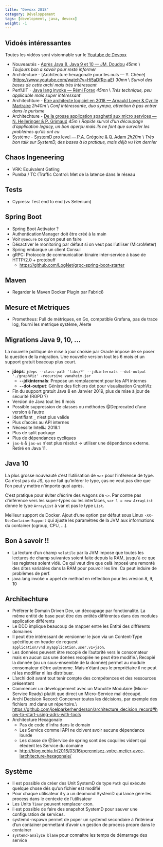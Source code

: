 ```yaml
---
title: "Devoxx 2018"
category: Développement
tags: [development, java, devoxx]
weight: -1
---
```


## Vidoés intéressantes
Toutes les vidéos sont visionnable sur le [Youtube de Devoxx](https://www.youtube.com/channel/UCsVPQfo5RZErDL41LoWvk0A/videos)

* Nouveautés - [Après Java 8, Java 9 et 10 — JM. Doudou](https://www.youtube.com/watch?v=dYubeLiObqY) *45mn* \\
  *Toujours bon a savoir pour resté informer*
* Architecture - [Architecture hexagonale pour les nuls — Y. Chéné)(https://www.youtube.com/watch?v=Hi5aDfRe-aE) *30mn* \\
  *Survol des bases de cette archi mais très intéressant*
* Perf/JIT - [Java lang invoke — Rémi Forax](https://www.youtube.com/watch?v=z5UkoLaW6ME) *45mn* \\
  *Très technique, peu applicable mais super intéressant*
* Architechture - [Être architecte logiciel en 2018 — Arnauld Loyer & Cyrille Martraire](https://www.youtube.com/watch?v=1igv2rHGKfo) *2h40m* \\
  *Conf intéressante, duo sympa, attention à pas entrer dans le purisme*
* Architechture - [De la grosse application spaghetti aux micro services — N. Helleringer & P. Grimaud](https://www.youtube.com/watch?v=jbBdYrlpgh8&t=5s) *45m* \\
  *Rapide survol d’un découpage d’application legacy, un bon aperçu mais ils ne font que survoler les problèmes qu’ils ont eu*
* Système - [SystemD pro level — P.A. Grégoire & Q. Adam](https://www.youtube.com/watch?v=v-jdlc5YdDc) *2h20m* \\
  *Très bon talk sur SystemD, des bases à la pratique, mais déjà vu l’an dernier*

## Chaos Ingeneering

* VRK: Equivalent Gatling
* Pumba / TC (Traffic Control: Met de la latence dans le réseau

## Tests

* Cypress: Test end to end (vs Selenium)

## Spring Boot

* Spring Boot Activator ?
* AuthenticationManager doit être créé à la main
* Voir `@Secure` ce qu’on peut en faire
* Désactiver le monitoring par défaut si on veut pas l’utiliser (MicroMeter)
* Spring embarque un client Consul
* gRPC: Protocole de communication binaire inter-service à base de HTTP/2.0 + protobuff 
  * <https://github.com/LogNet/grpc-spring-boot-starter>

## Maven

* Regarder le Maven Docker Plugin par Fabric8

## Mesure et Metriques
* Prometheus: Pull de métriques, en Go, compatible Grafana, pas de trace log, fourni les metrique système, Alerte

## Migrations Java 9, 10, ...

La nouvelle politique de mise à jour choisie par Oracle impose de se poser la question de la migration. Une nouvelle version tout les 6 mois et un support gratuit beacoup plus court.

* **jdeps**: `jdeps --class-path 'libs/*' --jdkinternals --dot-output './graphViz' -recursive vanaheim.jar`
  * **--jdkinternals**: Propose un remplacement pour les API internes
  * **--dot-output**: Génère des fichiers dot pour visualisation GraphViz
* Fin du support gratuit Java 8 en Janvier 2019, plus de mise à jour de sécurité (RGPD ?)
* Version de Java tout les 6 mois
* Possible suppression de classes ou méthodes @Deprecated d’une version à l’autre
* Identifiant `_` n’est plus valide
* Plus d’accès au API internes
* Nécessite IntelliJ 2018.1
* Plus de split package
* Plus de dépendances cycliques
* `jax-b` & `jax-ws` n'est plus résolut -> utiliser une dépendance externe. Retiré en Java 11.

## Java 10

La plus grosse nouveauté c’est l’utilisation de `var` pour l’inférence de type. Ca n’est pas du JS, ça ne fait qu’inférer le type, ças ne veut pas dire que l’on peut y mettre n’importe quoi après.

C’est pratique pour éviter d’écrire des wagons de `<>`. Par contre pas d’inférence vers les super-types ou les interfaces, `var l = new ArrayList` donne le type `ArrayList` à var et pas le type `List`.

Meilleur support de Docker. Ajout d’une option par défaut sous Linux `-XX-UseContainerSupport` qui ajuste les paramêtres de la JVM aux informations du container (cgroup, CPU, ...).

## Bon à savoir !!

* La lecture d’un champ `volatile` par la JVM impose que toutes les lectures de champ suivantes soient faite depuis la RAM, jusqu`à ce que les registres soient vidé. Ce qui veut dire que celà imposé une remonté des dites variables dans la RAM pour pouvoir les lire. Ca peut induire de problèmes de perf.
* java.lang.invoke = appel de method en reflection pour les vresion 8, 9, 10

## Architechture

* Préférer le Domain Driven Dev, un découpage par fonctionalité. La même entité de base peut être des entités différentes dans des modules application différents
* Le DDD implique beaucoup de mapper entre les Entité des différents domaines
* Il peut être intéressant de versionner le json via un Content-Type spécifique en header de request `application/vnd.myapplication.user.v1+json`.
* Les données peuvent être recopié de l’autorité vers le consomateur mais en aucun cas une donées recopiée ne peut être modifié.\\
  Recopié la donnée (ou un sous-ensemble de la donnée) permet au module consomateur d’être autonome. Mais n’étant pas le propriétaire il ne peut ni les modifier ni les distribuer.
* L’archi doit avant tout tenir compte des compétences et des ressources présentent
* Commencer un développement avec un Monolite Modulaire (Micro-Service Ready) plutôt que direct un Micro-Service mal découpé.
* Archi Decision Record: Concerver toutes les décisions, par exemple des fichiers .md dans un répertoire.\\
  <https://github.com/joelparkerhenderson/architecture_decision_record#how-to-start-using-adrs-with-tools>
* Architecture Hexagonale
  * Pas de code d’infra dans le domain
  * Les Service comme l’API ne doivent avoir aucune dépendance lourde
  * Les classe de @Service de spring sont des coquilles vident qui étedent les Service du domaine
  * <http://blog.xebia.fr/2016/03/16/perennisez-votre-metier-avec-larchitecture-hexagonale/>

## Système

* Il est possible de créer des Unit SystemD de type `Path` qui exécute quelque chose dés qu’un fichier est modifié
* Pour chaque utilisateur il y a un deamond SystemD qui lance gère les process dans le contexte de l’utilisateur
* Les Units `Timer` peuvent remplacer cron.
* il est possible de faire des snapshot SystemD pour sauver une configuration de services.
* systemd-nspawn permet de poper un systemd secondaire à l’intérieur d’un container permettant d’avoir un gestion de process propre dans le container
* `systemd-analyze blame` pour connaitre les temps de démarrage des service